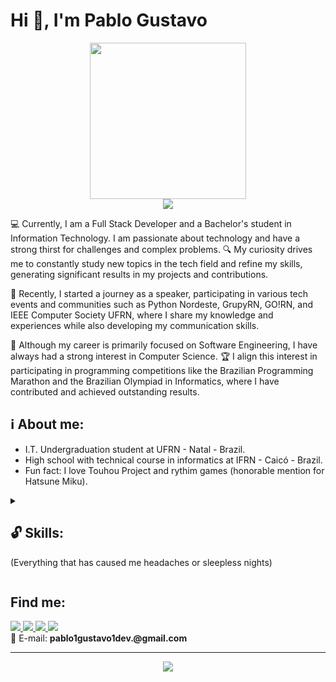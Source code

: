
# Hi 👋, I'm Pablo Gustavo

<p align="center">
<img src="https://media.tenor.com/AR3XscM43PgAAAAC/hakurei-reimu-eating.gif" height="250"/>
<br/>
<img src="https://komarev.com/ghpvc/?username=pablo1gustavo&color=red"/>
 </p>

 💻 Currently, I am a Full Stack Developer and a Bachelor's student in Information Technology. I am passionate about technology and have a strong thirst for challenges and complex problems. 🔍 My curiosity drives me to constantly study new topics in the tech field and refine my skills, generating significant results in my projects and contributions.

🎤 Recently, I started a journey as a speaker, participating in various tech events and communities such as Python Nordeste, GrupyRN, GO!RN, and IEEE Computer Society UFRN, where I share my knowledge and experiences while also developing my communication skills.

🚀 Although my career is primarily focused on Software Engineering, I have always had a strong interest in Computer Science. 🏆 I align this interest in participating in programming competitions like the Brazilian Programming Marathon and the Brazilian Olympiad in Informatics, where I have contributed and achieved outstanding results.

## ℹ️ About me:
* I.T. Undergraduation student at UFRN - Natal - Brazil.
* High school with technical course in informatics at IFRN - Caicó - Brazil.
* Fun fact: I love Touhou Project and rythim games (honorable mention for Hatsune Miku).

<details>
<summary>
<h2>🔓 Skills:</h2>
<p>(Everything that has caused me headaches or sleepless nights)</p>
</summary>
<h3>Programming languages</h3>
<img alt="JavaScript" src="https://img.shields.io/badge/JavaScript-323330?style=for-the-badge&logo=javascript&logoColor=F7DF1E"/>
<img alt="TypeScript" src="https://img.shields.io/badge/TypeScript-007ACC?style=for-the-badge&logo=typescript&logoColor=white"/>
<img alt="PHP" src="https://img.shields.io/badge/PHP-777BB4?style=for-the-badge&logo=php&logoColor=white"/>
<img alt="Python" src="https://img.shields.io/badge/Python-FFD43B?style=for-the-badge&logo=python&logoColor=blu"/>
<img alt="Java" src="https://img.shields.io/badge/Java-ED8B00?style=for-the-badge&logo=java&logoColor=white"/>
<img alt="Cpp" src="https://img.shields.io/badge/C%2B%2B-00599C?style=for-the-badge&logo=c%2B%2B&logoColor=white"/>
<img alt="Go" src="https://img.shields.io/badge/Go-00ADD8?style=for-the-badge&logo=go&logoColor=white"/>
<img alt="Swift" src="https://img.shields.io/badge/Swift-FA7343?style=for-the-badge&logo=swift&logoColor=white"/>
<img alt="Haskell" src="https://img.shields.io/badge/Haskell-5D4F85?style=for-the-badge&logo=haskell&logoColor=white"/>
<img alt="Rust" src="https://img.shields.io/badge/Rust-F74B00?style=for-the-badge&logo=rust&logoColor=white"/>

<h3>Front-end</h3>
<img alt="HTML" src="https://img.shields.io/badge/HTML5-E34F26?style=for-the-badge&logo=html5&logoColor=white"/>
<img alt="CSS" src="https://img.shields.io/badge/CSS3-1572B6?style=for-the-badge&logo=css3&logoColor=white"/>
<img alt="Tailwind" src="https://img.shields.io/badge/Tailwind_CSS-38B2AC?style=for-the-badge&logo=tailwind-css&logoColor=white"/>
<img alt="Bootstrap" src="https://img.shields.io/badge/Bootstrap-563D7C?style=for-the-badge&logo=bootstrap&logoColor=white"/>
<img alt="Vue" src="https://img.shields.io/badge/Vue.js-35495E?style=for-the-badge&logo=vuedotjs&logoColor=4FC08D"/>
<img alt="Nuxt" src="https://img.shields.io/badge/nuxt.js-00C58E?style=for-the-badge&logo=nuxtdotjs&logoColor=white"/>
<img alt="Vuetify" src="https://img.shields.io/badge/Vuetify-1867C0?style=for-the-badge&logo=vuetify&logoColor=white"/>
<img alt="Quasar" src="https://img.shields.io/badge/Quasar-1976D2?style=for-the-badge&logo=quasar&logoColor=white"/>
<img alt="React" src="https://img.shields.io/badge/React-20232A?style=for-the-badge&logo=react&logoColor=61DAFB"/>
<img alt="Style Components" src="https://img.shields.io/badge/styled--components-DB7093?style=for-the-badge&logo=styled-components&logoColor=white"/>

<h3>Back-end</h3>
<img alt="Laravel" src="https://img.shields.io/badge/Laravel-FF2D20?style=for-the-badge&logo=laravel&logoColor=white"/>
<img alt="Node" src="https://img.shields.io/badge/Node.js-339933?style=for-the-badge&logo=nodedotjs&logoColor=white"/>
<img alt="Express" src="https://img.shields.io/badge/Express.js-000000?style=for-the-badge&logo=express&logoColor=white"/>
<img alt="Flask" src="https://img.shields.io/badge/Flask-000000?style=for-the-badge&logo=flask&logoColor=white"/>
<img alt="Zod" src="https://img.shields.io/badge/Zod-000000?style=for-the-badge&logo=zod&logoColor=3068B7"/>

<h3> Database </h3>
<img alt="MySQL" src="https://img.shields.io/badge/MySQL-005C84?style=for-the-badge&logo=mysql&logoColor=white"/>
<img alt="PostgreSQL" src="https://img.shields.io/badge/PostgreSQL-316192?style=for-the-badge&logo=postgresql&logoColor=white"/>
<img alt="MongoDB" src="https://img.shields.io/badge/MongoDB-4EA94B?style=for-the-badge&logo=mongodb&logoColor=white"/>
<img alt="Redis" src="https://img.shields.io/badge/redis-%23DD0031.svg?&style=for-the-badge&logo=redis&logoColor=white"/>

<h3> Testing </h3>
<img alt="Selenium" src="https://img.shields.io/badge/Selenium-43B02A?style=for-the-badge&logo=Selenium&logoColor=white"/>
<img alt="Jest" src="https://img.shields.io/badge/Jest-C21325?style=for-the-badge&logo=jest&logoColor=white"/>

<h3> Design </h3>
<img alt="Figma" src="https://img.shields.io/badge/Figma-F24E1E?style=for-the-badge&logo=figma&logoColor=white"/>

<h3> Infra / DevOps </h3>
<img alt="Linux" src="https://img.shields.io/badge/Linux-black?style=for-the-badge&logo=linux&logoColor=white"/>
<img alt="Docker" src="https://img.shields.io/badge/GIT-E44C30?style=for-the-badge&logo=git&logoColor=white"/>
<img alt="Git" src="https://img.shields.io/badge/Docker-2CA5E0?style=for-the-badge&logo=docker&logoColor=white"/>
<img alt="Oracle" src="https://img.shields.io/badge/Oracle-F80000?style=for-the-badge&logo=oracle&logoColor=white"/>
<img alt="AWS" src="https://img.shields.io/badge/AWS-%23FF9900.svg?style=for-the-badge&logo=amazon-aws&logoColor=white"/>
</details>

## Find me:
<a href="https://www.linkedin.com/in/pablo-gustavo/" target="_blank">
<img src="https://img.shields.io/badge/LinkedIn-0077B5?style=for-the-badge&logo=linkedin&logoColor=white"/>
</a>
<a href="https://x.com/pablo1gustavo" target="_blank">
<img src="https://img.shields.io/badge/X-%23000000.svg?style=for-the-badge&logo=X&logoColor=white"/>
</a> 
<a href="https://codeforces.com/profile/Pablo1Gustavo" target="_blank">
<img src="https://img.shields.io/badge/Codeforces-445f9d?style=for-the-badge&logo=Codeforces&logoColor=white"/>
</a>
<a href="https://leetcode.com/Pablo1Gustavo/" target="_blank">
<img src="https://img.shields.io/badge/-LeetCode-FFA116?style=for-the-badge&logo=LeetCode&logoColor=black"/>
</a>
<br/>
📧 E-mail: <b>pablo1gustavo1dev.@gmail.com</b>

---
<p align="center">
<img src="https://github-readme-stats.vercel.app/api?username=pablo1gustavo&theme=dracula"/>
</p>
